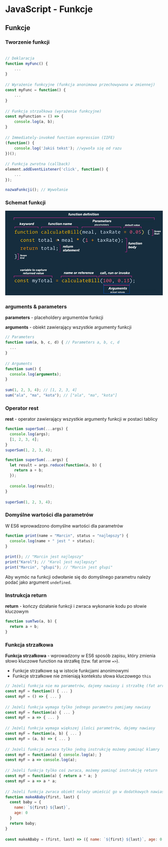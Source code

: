 # JavaScript - Funkcje

## Funkcje

### Tworzenie funkcji

```javascript

// Deklaracja
function myFunc() {
    ...
}

// Wyrażenie funkcyjne (funkcja anonimowa przechowywana w zmiennej)
const myFunc = function() {
    ...
}

// Funkcja strzałkowa (wyrażenie funkcyjne)
const myFunction = () => {
    console.log(a, b);
}

// Immediately-invoked function expression (IIFE)
(function() {
    console.log('Jakiś tekst'); //wywoła się od razu
})();

// Funkcja zwrotna (callback)
element.addEventListener('click', function() {
    ...
});
```

```javascript
nazwaFunkcji(); // Wywołanie
```

### Schemat funkcji

![Function Definition](img/function_definition.png)

### arguments & parameters

**parameters** - placeholdery argumentów funkcji

**arguments** - obiekt zawierający wszystkie argumenty funkcji

```javascript
// Parameters
function sum(a, b, c, d) { // Parameters a, b, c, d
  ...
}

// Arguments
function sum() {
  console.log(arguments);
}

sum(1, 2, 3, 4); // [1, 2, 3, 4]
sum("ala", "ma", "kota"); // ["ala", "ma", "kota"]
```

### Operator rest

**rest** - operator zawierający wszystkie argumenty funkcji w postaci tablicy

```javascript
function superSum(...args) {
  console.log(args);
  [1, 2, 3, 4];
}
superSum(1, 2, 3, 4);
```

```javascript
function superSum(...args) {
  let result = args.reduce(function(a, b) {
    return a + b;
  });

  console.log(result);
}

superSum(1, 2, 3, 4);
```

### Domyślne wartości dla parametrów

W ES6 wprowadzono domyślne wartości dla parametrów

```javascript
function print(name = "Marcin", status = "najlepszy") {
  console.log(name + " jest " + status);
}

print(); // "Marcin jest najlepszy"
print("Karol"); // "Karol jest najlepszy"
print("Marcin", "głupi"); // "Marcin jest głupi"
```

Aby wymóc na funkcji odwołanie się do domyślnego parametru należy podać jako argument `undefined`.

### Instrukcja return

**return** - kończy działanie funkcji i zwraca wykonanie kodu po słowie kluczowym

```javascript
function sumTwo(a, b) {
  return a + b;
}
```

### Funkcja strzałkowa

**Funkcja strzałkowa** - wprowadzony w ES6 sposób zapisu, który zmienia słowo kluczowe function na strzałkę (tzw. fat arrow `=>`).

- Funkcje strzałkowe są w istocie funkcjami anonimowymi
- Funkcje strzałkowe nie zmieniają kontekstu słowa kluczowego `this`

```javascript
// Jeżeli funkcja nie ma parametrów, dajemy nawiasy i strzałkę (fat arrow)
const myF = function() { ... }
const myF = () => { ... }

// Jeżeli funkcja wymaga tylko jednego parametru pomijamy nawiasy
const myF = function(a) { ... }
const myF = a => { ... }

// Jeżeli funkcja wymaga większej ilości parametrów, dajemy nawiasy
const myF = function(a, b) { ... }
const myF = (a, b) => { ... }

// Jeżeli funkcja zwraca tylko jedną instrukcję możemy pominąć klamry
const myF = function(a) { console.log(a); }
const myF = a => console.log(a);

// Jeżeli funkcja tylko coś zwraca, możemy pominąć instrukcję return
const myF = function(a) { return a * a; }
const myF = a => a * a;

// Jeżeli funkcja zwraca obiekt należy umieścić go w dodatkowych nawiasach okrągłych
function makeABaby(first, last) {
  const baby = {
    name: `${first} ${last}`,
    age: 0
  }
  return baby;
}

const makeABaby = (first, last) => ({ name: `${first} ${last}`, age: 0 });
```
